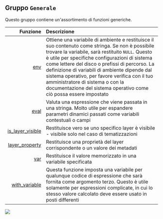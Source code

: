 ## Gruppo `Generale`

Questo gruppo contiene un'assortimento di funzioni generiche.

| Funzione  | Descrizione|
|----------:|:-----------|
|[env](funzioni/env.md)|	Ottiene una variabile di ambiente e restituisce il suo contenuto come stringa. Se non è possibile trovare la variabile, sarà restituito `NULL`. Questo è utile per specifiche configurazioni di sistema come lettere del disco o prefissi di percorso. La definizione di variabili di ambiente dipende dal sistema operativo, per favore verifica con il tuo amministratore di sistema o con la documentazione del sistema operativo come ciò possa essere impostato|
|[eval](funzioni/eval.md)|Valuta una espressione che viene passata in una stringa. Molto utile per espandere parametri dinamici passati come variabili contestuali o campi|
|[is_layer_visible](funzioni/is_layer_visible.md)|Restituisce vero se uno specifico layer è visibile - visibile solo nel caso di tematizzazioni|
|[layer_property](funzioni/layer_property.md)|Restituisce una proprietà del layer corrispondente o un valore dei metadati|
|[var](funzioni/var.md)|	Restituisce il valore memorizzato in una variabile specificata|
|[with_variable](funzioni/with_variable.md)|Questa funzione imposta una variabile per qualunque codice di espressione che sarà fornita come argomento terzo. Questo è utile solamente per espressioni complicate, in cui lo stesso valore calcolato deve essere usato in posti differenti|

![](/img/generale/gruppo_generale1.png)
